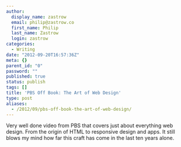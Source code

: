 ```yaml
---
author:
  display_name: zastrow
  email: philip@zastrow.co
  first_name: Philip
  last_name: Zastrow
  login: zastrow
categories:
  - Writing
date: "2012-09-20T16:57:36Z"
meta: {}
parent_id: "0"
password: ""
published: true
status: publish
tags: []
title: 'PBS Off Book: The Art of Web Design'
type: post
aliases:
  - /2012/09/pbs-off-book-the-art-of-web-design/
---
```

<p>Very well done video from PBS that covers just about everything web design. From the origin of HTML to responsive design and apps. It still blows my mind how far this craft has come in the last ten years alone.</p>
